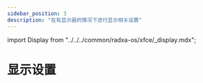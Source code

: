```yaml
---
sidebar_position: 3
description: "在有显示器的情况下进行显示相关设置"
---
```


import Display from "../../../common/radxa-os/xfce/\_display.mdx";

# 显示设置

<Display />
